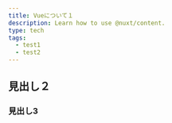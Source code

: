 ```yaml
---
title: Vueについて１
description: Learn how to use @nuxt/content.
type: tech
tags:
  - test1
  - test2
---
```


## 見出し２
### 見出し3
